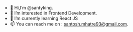 - 👋 Hi,I’m @santyking.
- 👀 I’m interested in Frontend Development.
- 🌱 I’m currently learning React JS
- 📫 You can reach me on : santosh.mhatre93@gmail.com.

<!---
santyking/santyking is a ✨ special ✨ repository because its `README.md` (this file) appears on your GitHub profile.
You can click the Preview link to take a look at your changes.
--->
